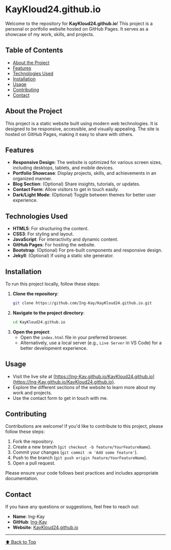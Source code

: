 # KayKloud24.github.io

Welcome to the repository for **KayKloud24.github.io**! This project is a personal or portfolio website hosted on GitHub Pages. It serves as a showcase of my work, skills, and projects.

## Table of Contents
- [About the Project](#about-the-project)
- [Features](#features)
- [Technologies Used](#technologies-used)
- [Installation](#installation)
- [Usage](#usage)
- [Contributing](#contributing)
- [Contact](#contact)

## About the Project
This project is a static website built using modern web technologies. It is designed to be responsive, accessible, and visually appealing. The site is hosted on GitHub Pages, making it easy to share with others.

## Features
- **Responsive Design**: The website is optimized for various screen sizes, including desktops, tablets, and mobile devices.
- **Portfolio Showcase**: Display projects, skills, and achievements in an organized manner.
- **Blog Section**: (Optional) Share insights, tutorials, or updates.
- **Contact Form**: Allow visitors to get in touch easily.
- **Dark/Light Mode**: (Optional) Toggle between themes for better user experience.

## Technologies Used
- **HTML5**: For structuring the content.
- **CSS3**: For styling and layout.
- **JavaScript**: For interactivity and dynamic content.
- **GitHub Pages**: For hosting the website.
- **Bootstrap**: (Optional) For pre-built components and responsive design.
- **Jekyll**: (Optional) If using a static site generator.

## Installation
To run this project locally, follow these steps:

1. **Clone the repository**:
   ```bash
   git clone https://github.com/Ing-Kay/KayKloud24.github.io.git
   ```
2. **Navigate to the project directory**:
   ```bash
   cd KayKloud24.github.io
   ```
3. **Open the project**:
   - Open the `index.html` file in your preferred browser.
   - Alternatively, use a local server (e.g., `Live Server` in VS Code) for a better development experience.

## Usage
- Visit the live site at [https://Ing-Kay.github.io/KayKloud24.github.io](https://Ing-Kay.github.io/KayKloud24.github.io).
- Explore the different sections of the website to learn more about my work and projects.
- Use the contact form to get in touch with me.

## Contributing
Contributions are welcome! If you'd like to contribute to this project, please follow these steps:
1. Fork the repository.
2. Create a new branch (`git checkout -b feature/YourFeatureName`).
3. Commit your changes (`git commit -m 'Add some feature'`).
4. Push to the branch (`git push origin feature/YourFeatureName`).
5. Open a pull request.

Please ensure your code follows best practices and includes appropriate documentation.

## Contact
If you have any questions or suggestions, feel free to reach out:
- **Name**: Ing-Kay
- **GitHub**: [Ing-Kay](https://github.com/Ing-Kay)
- **Website**: [KayKloud24.github.io](https://Ing-Kay.github.io/KayKloud24.github.io)

---

[⬆ Back to Top](#table-of-contents)
